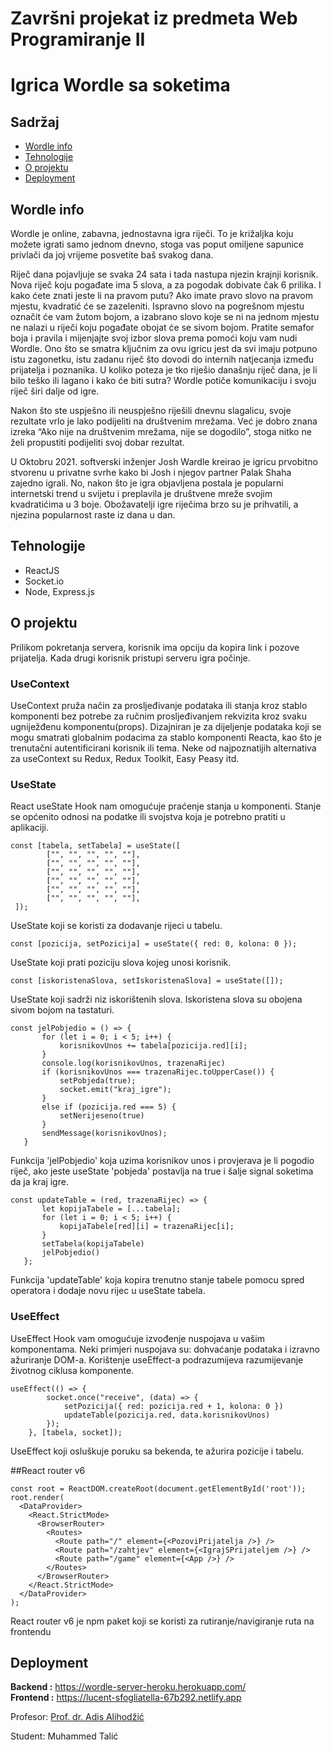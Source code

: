 # Završni projekat iz predmeta Web Programiranje II
# Igrica Wordle sa soketima

## Sadržaj
* [Wordle info](#wordle-info)
* [Tehnologije](#tehnologije) 
* [O projektu](#o-projektu)
* [Deployment](#deployment)


## Wordle info
Wordle je online, zabavna, jednostavna igra riječi. To je križaljka koju možete igrati samo jednom dnevno, stoga vas poput omiljene sapunice privlači da joj vrijeme posvetite baš svakog dana.

Riječ dana pojavljuje se svaka 24 sata i tada nastupa njezin krajnji korisnik. Nova riječ koju pogađate ima 5 slova, a za pogodak dobivate čak 6 prilika. I kako ćete znati jeste li na pravom putu? Ako imate pravo slovo na pravom mjestu, kvadratić će se zazeleniti. Ispravno slovo na pogrešnom mjestu označit će vam žutom bojom, a izabrano slovo koje se ni na jednom mjestu ne nalazi u riječi koju pogađate obojat će se sivom bojom. Pratite semafor boja i pravila i mijenjajte svoj izbor slova prema pomoći koju vam nudi Wordle.
Ono što se smatra ključnim za ovu igricu jest da svi imaju potpuno istu zagonetku, istu zadanu riječ što dovodi do internih natjecanja između prijatelja i poznanika. U koliko poteza je tko riješio današnju riječ dana, je li bilo teško ili lagano i kako će biti sutra? Wordle potiče komunikaciju i svoju riječ širi dalje od igre.

Nakon što ste uspješno ili neuspješno riješili dnevnu slagalicu, svoje rezultate vrlo je lako podijeliti na društvenim mrežama. Već je dobro znana izreka “Ako nije na društvenim mrežama, nije se dogodilo”, stoga nitko ne želi propustiti podijeliti svoj dobar rezultat.

U Oktobru 2021. softverski inženjer Josh Wardle kreirao je igricu prvobitno stvorenu u privatne svrhe kako bi Josh i njegov partner Palak Shaha zajedno igrali. No, nakon što je igra objavljena postala je popularni internetski trend u svijetu i preplavila je društvene mreže svojim kvadratićima u 3 boje. Obožavatelji igre riječima brzo su je prihvatili, a njezina popularnost raste iz dana u dan.

## Tehnologije
* ReactJS
* Socket.io
* Node, Express.js


## O projektu
Prilikom pokretanja servera, korisnik ima opciju da kopira link i pozove prijatelja. Kada drugi korisnik pristupi serveru igra počinje.

### UseContext
UseContext pruža način za prosljeđivanje podataka ili stanja kroz stablo komponenti bez potrebe za ručnim prosljeđivanjem rekvizita kroz svaku ugniježđenu komponentu(props). 
Dizajniran je za dijeljenje podataka koji se mogu smatrati globalnim podacima za stablo komponenti Reacta, kao što je trenutačni autentificirani korisnik ili tema.
Neke od najpoznatijih alternativa za useContext su Redux, Redux Toolkit, Easy Peasy itd.

### UseState
React useState Hook nam omogućuje praćenje stanja u komponenti. 
Stanje se općenito odnosi na podatke ili svojstva koja je potrebno pratiti u aplikaciji.

``` 
const [tabela, setTabela] = useState([  
        ["", "", "", "", ""], 
        ["", "", "", "", ""], 
        ["", "", "", "", ""],  
        ["", "", "", "", ""], 
        ["", "", "", "", ""],  
        ["", "", "", "", ""], 
 ]); 
 ```
 UseState koji se koristi za dodavanje rijeci u tabelu.
 
 ```
 const [pozicija, setPozicija] = useState({ red: 0, kolona: 0 });
 ```
 UseState koji prati poziciju slova kojeg unosi korisnik.
 ```
 const [iskoristenaSlova, setIskoristenaSlova] = useState([]);
 ```
 UseState koji sadrži niz iskorištenih slova. Iskoristena slova su obojena sivom bojom na tastaturi.
 
 ```
 const jelPobjedio = () => {
        for (let i = 0; i < 5; i++) {
            korisnikovUnos += tabela[pozicija.red][i];
        }
        console.log(korisnikovUnos, trazenaRijec)
        if (korisnikovUnos === trazenaRijec.toUpperCase()) {
            setPobjeda(true);
            socket.emit("kraj_igre");
        }
        else if (pozicija.red === 5) {
            setNerijeseno(true)
        }
        sendMessage(korisnikovUnos);
    }
 ```
 Funkcija 'jelPobjedio' koja uzima korisnikov unos i provjerava je li pogodio riječ, ako jeste useState 'pobjeda' postavlja na true i šalje signal soketima da ja kraj igre.
 
 ```
 const updateTable = (red, trazenaRijec) => {
        let kopijaTabele = [...tabela];
        for (let i = 0; i < 5; i++) {
            kopijaTabele[red][i] = trazenaRijec[i];
        }
        setTabela(kopijaTabele)
        jelPobjedio()
    };
 ```
Funkcija 'updateTable' koja kopira trenutno stanje tabele pomocu spred operatora i dodaje novu rijec u useState tabela.



### UseEffect
UseEffect Hook vam omogućuje izvođenje nuspojava u vašim komponentama.
Neki primjeri nuspojava su: dohvaćanje podataka i izravno ažuriranje DOM-a.
Korištenje useEffect-a podrazumijeva razumijevanje životnog ciklusa komponente. 

```
useEffect(() => {
        socket.once("receive", (data) => {
            setPozicija({ red: pozicija.red + 1, kolona: 0 })
            updateTable(pozicija.red, data.korisnikovUnos)
        });
    }, [tabela, socket]);
```
UseEffect koji osluškuje poruku sa bekenda, te ažurira pozicije i tabelu.



##React router v6
```
const root = ReactDOM.createRoot(document.getElementById('root'));
root.render(
  <DataProvider>
    <React.StrictMode>
      <BrowserRouter>
        <Routes>
          <Route path="/" element={<PozoviPrijatelja />} />
          <Route path="/zahtjev" element={<IgrajSPrijateljem />} />
          <Route path="/game" element={<App />} />
        </Routes>
      </BrowserRouter>
    </React.StrictMode>
  </DataProvider>
);
```
React router v6 je npm paket koji se koristi za rutiranje/navigiranje ruta na frontendu


## Deployment
 <b> Backend :</b> https://wordle-server-heroku.herokuapp.com/  </br>
 <b> Frontend :</b> https://lucent-sfogliatella-67b292.netlify.app



Profesor: [Prof. dr. Adis Alihodžić ](http://math.pmf.unsa.ba/nastavno-osoblje/prof-dr-adis-alihodzic/) 

Student: Muhammed Talić  

